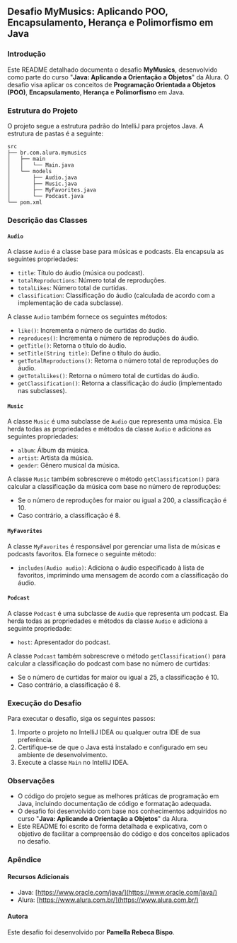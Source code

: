 ## Desafio MyMusics: Aplicando POO, Encapsulamento, Herança e Polimorfismo em Java

### Introdução

Este README detalhado documenta o desafio **MyMusics**, desenvolvido como parte do curso "**Java: Aplicando a Orientação a Objetos**" da Alura. O desafio visa aplicar os conceitos de **Programação Orientada a Objetos (POO)**, **Encapsulamento**, **Herança** e **Polimorfismo** em Java.

### Estrutura do Projeto

O projeto segue a estrutura padrão do IntelliJ para projetos Java. A estrutura de pastas é a seguinte:

```
src
├── br.com.alura.mymusics
│   ├── main
│   │   └── Main.java
│   └── models
│       ├── Audio.java
│       ├── Music.java
│       ├── MyFavorites.java
│       └── Podcast.java
└── pom.xml
```

### Descrição das Classes

#### `Audio`

A classe `Audio` é a classe base para músicas e podcasts. Ela encapsula as seguintes propriedades:

* `title`: Título do áudio (música ou podcast).
* `totalReproductions`: Número total de reproduções.
* `totalLikes`: Número total de curtidas.
* `classification`: Classificação do áudio (calculada de acordo com a implementação de cada subclasse).

A classe `Audio` também fornece os seguintes métodos:

* `like()`: Incrementa o número de curtidas do áudio.
* `reproduces()`: Incrementa o número de reproduções do áudio.
* `getTitle()`: Retorna o título do áudio.
* `setTitle(String title)`: Define o título do áudio.
* `getTotalReproductions()`: Retorna o número total de reproduções do áudio.
* `getTotalLikes()`: Retorna o número total de curtidas do áudio.
* `getClassification()`: Retorna a classificação do áudio (implementado nas subclasses).

#### `Music`

A classe `Music` é uma subclasse de `Audio` que representa uma música. Ela herda todas as propriedades e métodos da classe `Audio` e adiciona as seguintes propriedades:

* `album`: Álbum da música.
* `artist`: Artista da música.
* `gender`: Gênero musical da música.

A classe `Music` também sobrescreve o método `getClassification()` para calcular a classificação da música com base no número de reproduções:

* Se o número de reproduções for maior ou igual a 200, a classificação é 10.
* Caso contrário, a classificação é 8.

#### `MyFavorites`

A classe `MyFavorites` é responsável por gerenciar uma lista de músicas e podcasts favoritos. Ela fornece o seguinte método:

* `includes(Audio audio)`: Adiciona o áudio especificado à lista de favoritos, imprimindo uma mensagem de acordo com a classificação do áudio.

#### `Podcast`

A classe `Podcast` é uma subclasse de `Audio` que representa um podcast. Ela herda todas as propriedades e métodos da classe `Audio` e adiciona a seguinte propriedade:

* `host`: Apresentador do podcast.

A classe `Podcast` também sobrescreve o método `getClassification()` para calcular a classificação do podcast com base no número de curtidas:

* Se o número de curtidas for maior ou igual a 25, a classificação é 10.
* Caso contrário, a classificação é 8.

### Execução do Desafio

Para executar o desafio, siga os seguintes passos:

1. Importe o projeto no IntelliJ IDEA ou qualquer outra IDE de sua preferência.
2. Certifique-se de que o Java está instalado e configurado em seu ambiente de desenvolvimento.
3. Execute a classe `Main` no IntelliJ IDEA.

### Observações

* O código do projeto segue as melhores práticas de programação em Java, incluindo documentação de código e formatação adequada.
* O desafio foi desenvolvido com base nos conhecimentos adquiridos no curso "**Java: Aplicando a Orientação a Objetos**" da Alura.
* Este README foi escrito de forma detalhada e explicativa, com o objetivo de facilitar a compreensão do código e dos conceitos aplicados no desafio.

### Apêndice

#### Recursos Adicionais

* Java: [https://www.oracle.com/java/](https://www.oracle.com/java/)
* Alura: [https://www.alura.com.br/](https://www.alura.com.br/)

#### Autora

Este desafio foi desenvolvido por **Pamella Rebeca Bispo**.
